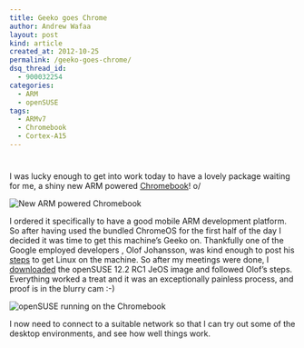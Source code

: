 ```yaml
---
title: Geeko goes Chrome
author: Andrew Wafaa
layout: post
kind: article
created_at: 2012-10-25
permalink: /geeko-goes-chrome/
dsq_thread_id:
  - 900032254
categories:
  - ARM
  - openSUSE
tags:
  - ARMv7
  - Chromebook
  - Cortex-A15
---
```

# 

I was lucky enough to get into work today to have a lovely package waiting for me, a shiny new ARM powered [Chromebook][1]! o/

 [1]: http://www.google.co.uk/intl/en/chrome/devices/ "Chromebook from Google"

![New ARM powered Chromebook][2]

 [2]: https://lh4.googleusercontent.com/-DU2h_NAGb0s/UIjtNzL9o1I/AAAAAAAAAj0/KUT53k2QoT0/s1068/2012+-+1 "New ARM powered Chromebook"

I ordered it specifically to have a good mobile ARM development platform. So after having used the bundled ChromeOS for the first half of the day I decided it was time to get this machine’s Geeko on. Thankfully one of the Google employed developers , Olof Johansson, was kind enough to post his [steps][3] to get Linux on the machine. So after my meetings were done, I [downloaded][4] the openSUSE 12.2 RC1 JeOS image and followed Olof’s steps. Everything worked a treat and it was an exceptionally painless process, and proof is in the blurry cam :-) 

 [3]: https://plus.google.com/u/0/109993695638569781190/posts/b2fazijJppZ "Steps to get Linux on the Chromebook"
 [4]: http://download.opensuse.org/ports/armv7hl/distribution/12.2-RC1/images/ "openSUSE ARM Images"

![openSUSE running on the Chromebook][6]

 [6]: https://lh4.googleusercontent.com/-fPsB-WRyE0A/UIlcOPHzALI/AAAAAAAAAlA/JQFSh0fc6oQ/s1068/2012+-+1 "openSUSE running on the Chromebook"

I now need to connect to a suitable network so that I can try out some of the desktop environments, and see how well things work.
